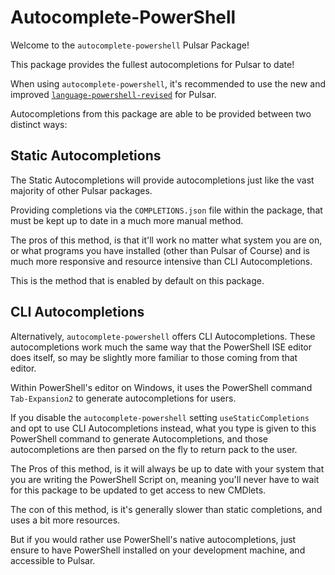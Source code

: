 # Autocomplete-PowerShell

Welcome to the `autocomplete-powershell` Pulsar Package!

This package provides the fullest autocompletions for Pulsar to date!

When using `autocomplete-powershell`, it's recommended to use the new and improved [`language-powershell-revised`](https://web.pulsar-edit.dev/packages/language-powershell-revised) for Pulsar.

Autocompletions from this package are able to be provided between two distinct ways:

## Static Autocompletions

The Static Autocompletions will provide autocompletions just like the vast majority of other Pulsar packages.

Providing completions via the `COMPLETIONS.json` file within the package, that must be kept up to date in a much more manual method.

The pros of this method, is that it'll work no matter what system you are on, or what programs you have installed (other than Pulsar of Course) and is much more responsive and resource intensive than CLI Autocompletions.

This is the method that is enabled by default on this package.

## CLI Autocompletions

Alternatively, `autocomplete-powershell` offers CLI Autocompletions. These autocompletions work much the same way that the PowerShell ISE editor does itself, so may be slightly more familiar to those coming from that editor.

Within PowerShell's editor on Windows, it uses the PowerShell command `Tab-Expansion2` to generate autocompletions for users.

If you disable the `autocomplete-powershell` setting `useStaticCompletions` and opt to use CLI Autocompletions instead, what you type is given to this PowerShell command to generate Autocompletions, and those autocompletions are then parsed on the fly to return pack to the user.

The Pros of this method, is it will always be up to date with your system that you are writing the PowerShell Script on, meaning you'll never have to wait for this package to be updated to get access to new CMDlets.

The con of this method, is it's generally slower than static completions, and uses a bit more resources.

But if you would rather use PowerShell's native autocompletions, just ensure to have PowerShell installed on your development machine, and accessible to Pulsar.
